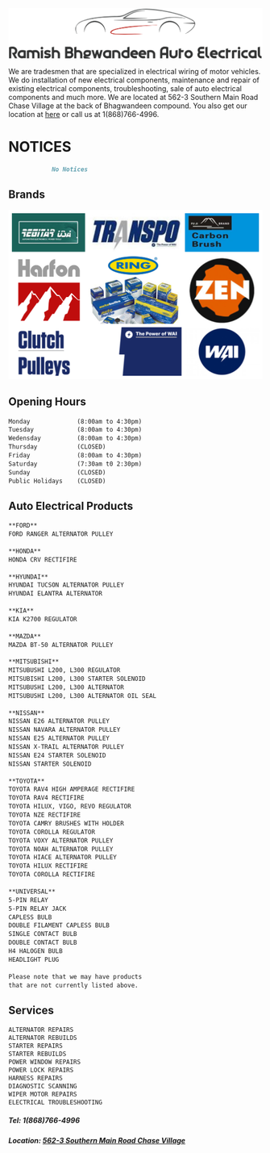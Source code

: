 ![Logo](/images/logo.PNG)

We are tradesmen that are specialized in electrical wiring of motor vehicles. We do installation of new electrical components, maintenance and repair of existing electrical components, troubleshooting, sale of auto electrical components and much more. We are located at 562-3 Southern Main Road Chase Village at the back of Bhagwandeen compound. You also get our location at [here](https://goo.gl/maps/eLG3ReSuLZGH9Hyr6) or call us at 1(868)766-4996.


# NOTICES
```markdown
            No Notices
```

## Brands
![Brands](/images/brands.jpg)


## Opening Hours
```markdown
Monday             (8:00am to 4:30pm)
Tuesday            (8:00am to 4:30pm)
Wedensday          (8:00am to 4:30pm)
Thursday           (CLOSED)
Friday             (8:00am to 4:30pm)
Saturday           (7:30am t0 2:30pm)
Sunday             (CLOSED)
Public Holidays    (CLOSED)
```


## Auto Electrical Products
```markdown
**FORD**
FORD RANGER ALTERNATOR PULLEY

**HONDA**
HONDA CRV RECTIFIRE

**HYUNDAI**
HYUNDAI TUCSON ALTERNATOR PULLEY
HYUNDAI ELANTRA ALTERNATOR

**KIA**
KIA K2700 REGULATOR

**MAZDA**
MAZDA BT-50 ALTERNATOR PULLEY

**MITSUBISHI**
MITSUBUSHI L200, L300 REGULATOR
MITSUBISHI L200, L300 STARTER SOLENOID
MITSUBUSHI L200, L300 ALTERNATOR
MITSUBUSHI L200, L300 ALTERNATOR OIL SEAL

**NISSAN**
NISSAN E26 ALTERNATOR PULLEY
NISSAN NAVARA ALTERNATOR PULLEY
NISSAN E25 ALTERNATOR PULLEY
NISSAN X-TRAIL ALTERNATOR PULLEY
NISSAN E24 STARTER SOLENOID
NISSAN STARTER SOLENOID

**TOYOTA**
TOYOTA RAV4 HIGH AMPERAGE RECTIFIRE
TOYOTA RAV4 RECTIFIRE
TOYOTA HILUX, VIGO, REVO REGULATOR
TOYOTA NZE RECTIFIRE
TOYOTA CAMRY BRUSHES WITH HOLDER
TOYOTA COROLLA REGULATOR
TOYOTA VOXY ALTERNATOR PULLEY
TOYOTA NOAH ALTERNATOR PULLEY
TOYOTA HIACE ALTERNATOR PULLEY
TOYOTA HILUX RECTIFIRE
TOYOTA COROLLA RECTIFIRE

**UNIVERSAL**
5-PIN RELAY
5-PIN RELAY JACK
CAPLESS BULB
DOUBLE FILAMENT CAPLESS BULB
SINGLE CONTACT BULB
DOUBLE CONTACT BULB
H4 HALOGEN BULB
HEADLIGHT PLUG

Please note that we may have products 
that are not currently listed above.
```


## Services
```
ALTERNATOR REPAIRS
ALTERNATOR REBUILDS
STARTER REPAIRS
STARTER REBUILDS
POWER WINDOW REPAIRS
POWER LOCK REPAIRS
HARNESS REPAIRS
DIAGNOSTIC SCANNING
WIPER MOTOR REPAIRS
ELECTRICAL TROUBLESHOOTING
```

##### Tel: 1(868)766-4996 
##### Location: [562-3 Southern Main Road Chase Village](https://goo.gl/maps/eLG3ReSuLZGH9Hyr6)
